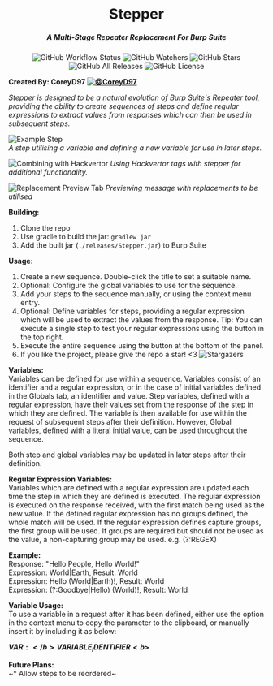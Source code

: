 <p align="center">
  <h1 align="center">Stepper</h1>
  <h5 align="center">A Multi-Stage Repeater Replacement For Burp Suite</h5>
</p>

<p align="center">
  <img src="https://img.shields.io/github/workflow/status/CoreyD97/Stepper/Java%20CI%20with%20Gradle?style=for-the-badge" alt="GitHub Workflow Status">
  <img src="https://img.shields.io/github/watchers/CoreyD97/Stepper?label=Watchers&style=for-the-badge" alt="GitHub Watchers">
  <img src="https://img.shields.io/github/stars/CoreyD97/Stepper?style=for-the-badge" alt="GitHub Stars">
  <img src="https://img.shields.io/github/downloads/CoreyD97/Stepper/total?style=for-the-badge" alt="GitHub All Releases">
  <img src="https://img.shields.io/github/license/CoreyD97/Stepper?style=for-the-badge" alt="GitHub License">
</p>

**Created By: CoreyD97 [![@CoreyD97](https://img.shields.io/twitter/follow/CoreyD97?style=social)](https://twitter.com/coreyd97/)**

*Stepper is designed to be a natural evolution of Burp Suite's Repeater tool, providing the ability to create sequences of steps and define regular expressions to extract values from responses which can then be used in subsequent steps.*
  
![Example Step](images/step1.png)  
*A step utilising a variable and defining a new variable for use in later steps.*
  
![Combining with Hackvertor](images/step2.png)
*Using Hackvertor tags with stepper for additional functionality.*
  
![Replacement Preview Tab](images/with-replacements.png)
*Previewing message with replacements to be utilised*

**Building:**
1. Clone the repo
2. Use gradle to build the jar: `gradlew jar`
3. Add the built jar (`./releases/Stepper.jar`) to Burp Suite 

**Usage:**
1. Create a new sequence. Double-click the title to set a suitable name.
2. Optional: Configure the global variables to use for the sequence.
3. Add your steps to the sequence manually, or using the context menu entry.
4. Optional: Define variables for steps, providing a regular expression which will be used to extract the values from the response.
   Tip: You can execute a single step to test your regular expressions using the button in the top right.
5. Execute the entire sequence using the button at the bottom of the panel.
6. If you like the project, please give the repo a star! <3
![Stargazers](https://starchart.cc/coreyd97/Stepper.svg)


**Variables:**  
Variables can be defined for use within a sequence. Variables consist of an identifier and a regular expression, or in the case of initial variables defined in the Globals tab, an identifier and value.
Step variables, defined with a regular expression, have their values set from the response of the step in which they are defined. The variable is then available for use within the request of subsequent steps after their definition.
However, Global variables, defined with a literal initial value, can be used throughout the sequence.

Both step and global variables may be updated in later steps after their definition.


**Regular Expression Variables:**  
Variables which are defined with a regular expression are updated each time the step in which they are defined is executed.
The regular expression is executed on the response received, with the first match being used as the new value.
If the defined regular expression has no groups defined, the whole match will be used.
If the regular expression defines capture groups, the first group will be used.
If groups are required but should not be used as the value, a non-capturing group may be used. e.g. (?:REGEX)


**Example:**   
Response: "Hello People, Hello World!"  
Expression: World|Earth, Result: World  
Expression: Hello (World|Earth)!, Result: World  
Expression: (?:Goodbye|Hello) (World)!, Result: World

**Variable Usage:**  
To use a variable in a request after it has been defined, either use the option in the context menu to copy the parameter to the clipboard, or manually insert it by including it as below:

<b>$VAR:</b>VARIABLE_IDENTIFIER<b>$</b>


**Future Plans:**  
~* Allow steps to be reordered~
